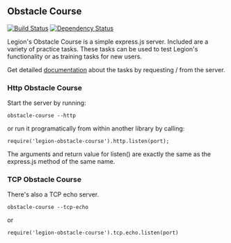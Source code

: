 
Obstacle Course
---------------

[![Build Status](https://travis-ci.org/lane-webperformance/legion-obstacle-course.svg?branch=master)](https://travis-ci.org/lane-webperformance/legion-obstacle-course)
[![Dependency Status](https://gemnasium.com/badges/github.com/lane-webperformance/legion-obstacle-course.svg)](https://gemnasium.com/github.com/lane-webperformance/legion-obstacle-course)

Legion's Obstacle Course is a simple express.js server. Included are a variety
of practice tasks. These tasks can be used to test Legion's functionality or
as training tasks for new users.

Get detailed [documentation](./DOCUMENTATION.txt) about the tasks by
requesting / from the server.

### Http Obstacle Course

Start the server by running:

	obstacle-course --http

or run it programatically from within another library by calling:

	require('legion-obstacle-course').http.listen(port);

The arguments and return value for listen() are exactly the same
as the express.js method of the same name.

### TCP Obstacle Course

There's also a TCP echo server.

	obstacle-course --tcp-echo

or

	require('legion-obstacle-course').tcp.echo.listen(port)
